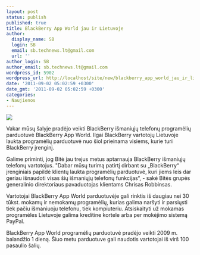 ```yaml
---
layout: post
status: publish
published: true
title: BlackBerry App World jau ir Lietuvoje
author:
  display_name: SB
  login: SB
  email: sb.technews.lt@gmail.com
  url: ''
author_login: SB
author_email: sb.technews.lt@gmail.com
wordpress_id: 5902
wordpress_url: http://localhost/site/new/blackberry_app_world_jau_ir_lietuvoje/
date: '2011-09-02 05:02:59 +0300'
date_gmt: '2011-09-02 05:02:59 +0300'
categories:
- Naujienos
---
```

<div class="imgright"><img src="http://www.part.lt/img/88d1c0a66c1cd1a062fdefd3961b6cb7209.jpg"  /></div>
<p>Vakar mūsų šalyje pradėjo veikti BlackBerry išmaniųjų telefonų programėlių parduotuvė BlackBerry App World. Ilgai BlackBerry vartotojų Lietuvoje laukta programėlių parduotuvė nuo šiol prieinama visiems, kurie turi BlackBerry įrenginį.</p>
<p>Galime priminti, jog Bitė jau trejus metus aptarnauja BlackBerry išmaniųjų telefonų vartotojus. "Dabar mūsų turimą patirtį dirbant su „BlackBerry“ įrenginiais papildė klientų laukta programėlių parduotuvė, kuri jiems leis dar geriau išnaudoti visas šių išmaniųjų telefonų funkcijas“, - sakė Bitės grupės generalinio direktoriaus pavaduotojas klientams Chrisas Robbinsas.</p>
<p>Vartotojai BlackBerry App World parduotuvėje gali rinktis iš daugiau nei 30 tūkst. mokamų ir nemokamų programėlių, kurias galima naršyti ir parsiųsti tiek pačiu išmaniuoju telefonu, tiek kompiuteriu. Atsiskaityti už mokamas programėles Lietuvoje galima kreditine kortele arba per mokėjimo sistemą PayPal.</p>
<p>BlackBerry App World programėlių parduotuvė pradėjo veikti 2009 m. balandžio 1 dieną. Šiuo metu parduotuve gali naudotis vartotojai iš virš 100 pasaulio šalių.</p>
